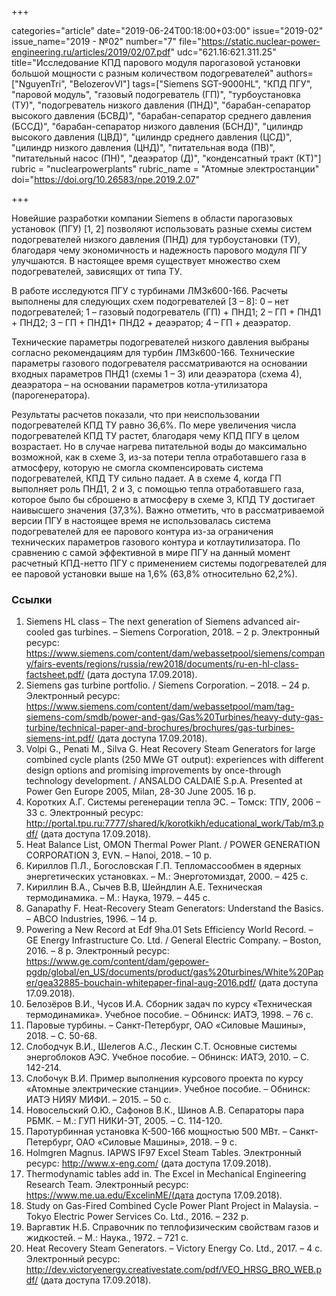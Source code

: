 +++

categories="article"
date="2019-06-24T00:18:00+03:00"
issue="2019-02"
issue_name="2019 - №02"
number="7"
file="https://static.nuclear-power-engineering.ru/articles/2019/02/07.pdf"
udc="621.16:621.311.25"
title="Исследование КПД парового модуля парогазовой установки большой мощности с разным количеством подогревателей"
authors=["NguyenTri", "BelozerovVI"]
tags=["Siemens SGT-9000HL", "КПД ПГУ", "паровой модуль", "газовый подогреватель (ГП)", "турбоустановка (ТУ)", "подогреватель низкого давления (ПНД)", "барабан-сепаратор высокого давления (БСВД)", "барабан-сепаратор среднего давления (БССД)", "барабан-сепаратор низкого давления (БСНД)", "цилиндр высокого давления (ЦВД)", "цилиндр среднего давления (ЦСД)", "цилиндр низкого давления (ЦНД)", "питательная вода (ПВ)", "питательный насос (ПН)", "деаэратор (Д)", "конденсатный тракт (КТ)"]
rubric = "nuclearpowerplants"
rubric_name = "Aтомные электростанции"
doi="https://doi.org/10.26583/npe.2019.2.07"

+++

Новейшие разработки компании Siemens в области парогазовых установок (ПГУ) [1, 2] позволяют использовать разные схемы систем подогревателей низкого давления (ПНД) для турбоустановки (ТУ), благодаря чему экономичность и надежность парового модуля ПГУ улучшаются. В настоящее время существует множество схем подогревателей, зависящих от типа ТУ.

В работе исследуются ПГУ с турбинами ЛМЗк600-166. Расчеты выполнены для следующих схем подогревателей [3 – 8]:
 0 – нет подогревателей;
 1 – газовый подогреватель (ГП) + ПНД1;
 2 – ГП + ПНД1 + ПНД2;
 3 – ГП + ПНД1+ ПНД2 + деаэратор;
 4 – ГП + деаэратор.

Технические параметры подогревателей низкого давления выбраны согласно рекомендациям для турбин ЛМЗк600-166. Технические параметры газового подогревателя рассматриваются на основании входных параметров ПНД1 (схемы 1 – 3) или деаэратора (схема 4), деаэратора – на основании параметров котла-утилизатора (парогенератора).

Результаты расчетов показали, что при неиспользовании подогревателей КПД ТУ равно 36,6%. По мере увеличения числа подогревателей КПД ТУ растет, благодаря чему КПД ПГУ в целом возрастает. Но в случае нагрева питательной воды до максимально возможной, как в схеме 3, из-за потери тепла отработавшего газа в атмосферу, которую не смогла скомпенсировать система подогревателей, КПД ТУ сильно падает. А в схеме 4, когда ГП выполняет роль ПНД1, 2 и 3, с помощью тепла отработавшего газа, которое было бы сброшено в атмосферу в схеме 3, КПД ТУ достигает наивысшего значения (37,3%). Важно отметить, что в рассматриваемой версии ПГУ в настоящее время не использовалась система подогревателей для ее парового контура из-за ограничения технических параметров газового контура и котлаутилизатора. По сравнению с самой эффективной в мире ПГУ на данный момент расчетный КПД-нетто ПГУ с применением системы подогревателей для ее паровой установки выше на 1,6% (63,8% относительно 62,2%).

### Ссылки

1. Siemens HL class – The next generation of Siemens advanced air-cooled gas turbines. – Siemens Corporation, 2018. – 2 p. Электронный ресурс: https://www.siemens.com/content/dam/webassetpool/siemens/company/fairs-events/regions/russia/rew2018/documents/ru-en-hl-class-factsheet.pdf/ (дата доступа 17.09.2018).
2. Siemens gas turbine portfolio. / Siemens Corporation. – 2018. – 24 p. Электронный ресурс: https://www.siemens.com/content/dam/webassetpool/mam/tag-siemens-com/smdb/power-and-gas/Gas%20Turbines/heavy-duty-gas-turbine/technical-paper-and-brochures/brochures/gas-turbines-siemens-int.pdf/ (дата доступа 17.09.2018).
3. Volpi G., Penati M., Silva G. Heat Recovery Steam Generators for large combined cycle plants (250 MWe GT output): experiences with different design options and promising improvements by once-through technology development. / ANSALDO CALDAIE S.p.A. Presented at Power Gen Europe 2005, Milan, 28-30 June 2005. 16 p.
4. Коротких А.Г. Системы регенерации тепла ЭС. – Томск: ТПУ, 2006 – 33 с. Электронный ресурс: http://portal.tpu.ru:7777/shared/k/korotkikh/educational_work/Tab/m3.pdf/ (дата доступа 17.09.2018).
5. Heat Balance List, OMON Thermal Power Plant. / POWER GENERATION CORPORATION 3, EVN. – Hanoi, 2018. – 10 p.
6. Кириллов П.Л., Богословская Г.П. Тепломассообмен в ядерных энергетических установках. – М.: Энерготомиздат, 2000. – 425 с.
7. Кириллин В.А., Сычев В.В, Шейндлин А.Е. Техническая термодинамика. – М.: Наука, 1979. – 445 с.
8. Ganapathy F. Heat-Recovery Steam Generators: Understand the Basics. – ABCO Industries, 1996. – 14 p.
9. Powering a New Record at Edf 9ha.01 Sets Efficiency World Record. – GE Energy Infrastructure Co. Ltd. / General Electric Company. – Boston, 2016. – 8 p. Электронный ресурс: https://www.ge.com/content/dam/gepower-pgdp/global/en_US/documents/product/gas%20turbines/White%20Paper/gea32885-bouchain-whitepaper-final-aug-2016.pdf/ (дата доступа 17.09.2018).
10. Белозёров В.И., Чусов И.А. Сборник задач по курсу «Техническая термодинамика». Учебное пособие. – Обнинск: ИАТЭ, 1998. – 76 с.
11. Паровые турбины. – Санкт-Петербург, ОАО «Силовые Машины», 2018. – С. 50-68.
12. Слободчук В.И., Шелегов А.С., Лескин С.Т. Основные системы энергоблоков АЭС. Учебное пособие. – Обнинск: ИАТЭ, 2010. – C. 142-214.
13. Слобочук В.И. Пример выполнения курсового проекта по курсу «Атомные электрические станции». Учебное пособие. – Обнинск: ИАТЭ НИЯУ МИФИ. – 2015. – 50 с.
14. Новосельский О.Ю., Сафонов В.К., Шинов А.В. Сепараторы пара РБМК. – М.: ГУП НИКИ-ЭТ, 2005. – С. 114-120.
15. Паротурбинная установка К-500-166 мощностью 500 МВт. – Санкт-Петербург, ОАО «Силовые Машины», 2018. – 9 с.
16. Holmgren Magnus. IAPWS IF97 Excel Steam Tables. Электронный ресурс: http://www.x-eng.com/ (дата доступа 17.09.2018).
17. Thermodynamic tables add in. The Excel in Mechanical Engineering Research Team. Электронный ресурс: https://www.me.ua.edu/ExcelinME/(дата доступа 17.09.2018).
18. Study on Gas-Fired Combined Cycle Power Plant Project in Malaysia. – Tokyo Electric Power Services Co. Ltd., 2016. – 232 p.
19. Варгавтик Н.Б. Справочник по теплофизическим свойствам газов и жидкостей. – М.: Наука., 1972. – 721 с.
20. Heat Recovery Steam Generators. – Victory Energy Co. Ltd., 2017. – 4 с. Электронный ресурс: http://dev.victoryenergy.creativestate.com/pdf/VEO_HRSG_BRO_WEB.pdf/ (дата доступа 17.09.2018).